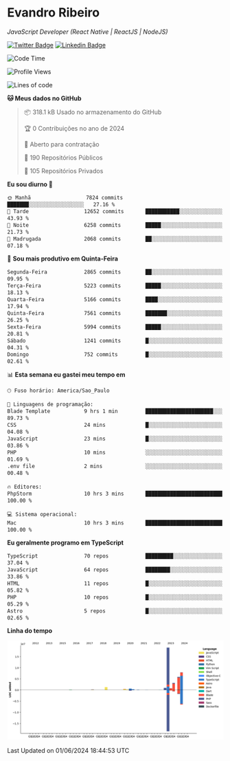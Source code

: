 # Evandro **Ribeiro**

*JavaScript Developer (React Native | ReactJS | NodeJS)*

[![Twitter Badge](https://img.shields.io/badge/-@ribeiroevandro-201B2D?style=flat-square&labelColor=201B2D&logo=twitter&logoColor=white&link=https://twitter.com/ribeiroevandro)](https://twitter.com/ribeiroevandro) 
[![Linkedin Badge](https://img.shields.io/badge/-Evandro%20Ribeiro-201B2D?style=flat-square&logo=Linkedin&logoColor=white&link=https://www.linkedin.com/in/ribeiroevandro)](https://www.linkedin.com/in/ribeiroevandro) 


<!--START_SECTION:waka-->
![Code Time](http://img.shields.io/badge/Code%20Time-3%2C938%20hrs%2036%20mins-blue)

![Profile Views](http://img.shields.io/badge/Visualizac%C3%B5es%20do%20perfil-22-blue)

![Lines of code](https://img.shields.io/badge/Desde%20o%20Hello%20World%20eu%20escrevi-40.7%20million%20linhas%20de%20c%C3%B3digo-blue)

**🐱 Meus dados no GitHub** 

> 📦 318.1 kB Usado no armazenamento do GitHub 
 > 
> 🏆 0 Contribuições no ano de 2024
 > 
> 💼 Aberto para contratação
 > 
> 📜 190 Repositórios Públicos 
 > 
> 🔑 105 Repositórios Privados 
 > 
**Eu sou diurno 🐤** 

```text
🌞 Manhã                  7824 commits        ███████░░░░░░░░░░░░░░░░░░   27.16 % 
🌆 Tarde                  12652 commits       ███████████░░░░░░░░░░░░░░   43.93 % 
🌃 Noite                  6258 commits        █████░░░░░░░░░░░░░░░░░░░░   21.73 % 
🌙 Madrugada              2068 commits        ██░░░░░░░░░░░░░░░░░░░░░░░   07.18 % 
```
📅 **Sou mais produtivo em Quinta-Feira** 

```text
Segunda-Feira            2865 commits        ██░░░░░░░░░░░░░░░░░░░░░░░   09.95 % 
Terça-Feira              5223 commits        █████░░░░░░░░░░░░░░░░░░░░   18.13 % 
Quarta-Feira             5166 commits        ████░░░░░░░░░░░░░░░░░░░░░   17.94 % 
Quinta-Feira             7561 commits        ███████░░░░░░░░░░░░░░░░░░   26.25 % 
Sexta-Feira              5994 commits        █████░░░░░░░░░░░░░░░░░░░░   20.81 % 
Sábado                   1241 commits        █░░░░░░░░░░░░░░░░░░░░░░░░   04.31 % 
Domingo                  752 commits         █░░░░░░░░░░░░░░░░░░░░░░░░   02.61 % 
```


📊 **Esta semana eu gastei meu tempo em** 

```text
🕑︎ Fuso horário: America/Sao_Paulo

💬 Linguagens de programação: 
Blade Template           9 hrs 1 min         ██████████████████████░░░   89.73 % 
CSS                      24 mins             █░░░░░░░░░░░░░░░░░░░░░░░░   04.08 % 
JavaScript               23 mins             █░░░░░░░░░░░░░░░░░░░░░░░░   03.86 % 
PHP                      10 mins             ░░░░░░░░░░░░░░░░░░░░░░░░░   01.69 % 
.env file                2 mins              ░░░░░░░░░░░░░░░░░░░░░░░░░   00.48 % 

🔥 Editores: 
PhpStorm                 10 hrs 3 mins       █████████████████████████   100.00 % 

💻 Sistema operacional: 
Mac                      10 hrs 3 mins       █████████████████████████   100.00 % 
```

**Eu geralmente programo em TypeScript** 

```text
TypeScript               70 repos            █████████░░░░░░░░░░░░░░░░   37.04 % 
JavaScript               64 repos            ████████░░░░░░░░░░░░░░░░░   33.86 % 
HTML                     11 repos            █░░░░░░░░░░░░░░░░░░░░░░░░   05.82 % 
PHP                      10 repos            █░░░░░░░░░░░░░░░░░░░░░░░░   05.29 % 
Astro                    5 repos             █░░░░░░░░░░░░░░░░░░░░░░░░   02.65 % 
```



**Linha do tempo**

![Lines of Code chart](https://raw.githubusercontent.com/ribeiroevandro/ribeiroevandro/main/assets/bar_graph.png)


 Last Updated on 01/06/2024 18:44:53 UTC
<!--END_SECTION:waka-->
